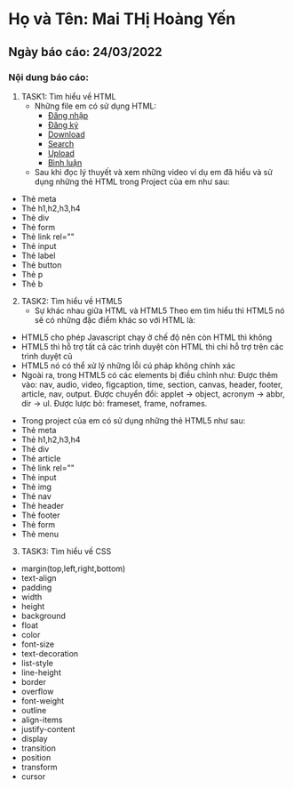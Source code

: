 # Họ và Tên: Mai THị Hoàng Yến
## Ngày báo cáo: 24/03/2022
### Nội dung báo cáo: 
1. TASK1: Tìm hiểu về HTML
   - Những file em có sử dụng HTML:
     - [Đăng nhập](/Task1_HTML/login.html)
     - [Đăng ký](/Task1_HTML/signup.php)
     - [Download](/Task1_HTML/download.php)
     - [Search](/Task1_HTML/search.php)
     - [Upload](/Task1_HTML/upload.php)
     - [Bình luận](/Task1_HTML/comment.php)
   -  Sau khi đọc lý thuyết và xem những video ví dụ em đã hiểu và sử dụng những thẻ HTML trong Project của em như sau:
- Thẻ meta
- Thẻ h1,h2,h3,h4
- Thẻ div
- Thẻ form
- Thẻ link rel=""
- Thẻ input
- Thẻ label
- Thẻ button
- Thẻ p
- Thẻ b
2. TASK2: Tìm hiểu về HTML5
   - Sự khác nhau giữa HTML và HTML5
  Theo em tìm hiểu thì HTML5 nó sẽ có những đặc điểm khác so với HTML là:
  + HTML5 cho phép Javascript chạy ở chế độ nên còn HTML thì không
  + HTML5 thì hỗ trợ tất cả các trình duyệt còn HTML thì chỉ hỗ trợ trên các trình duyệt cũ
  + HTML5 nó có thể xử lý những lỗi cú pháp không chính xác
  + Ngoài ra, trong HTML5 có các elements bị điều chỉnh như:
       Được thêm vào: nav, audio, video, figcaption, time, section, canvas, header, footer, article, nav, output.
       Được chuyển đổi: applet -> object, acronym -> abbr, dir -> ul.
       Được lược bỏ: frameset, frame, noframes.
  - Trong project của em có sử dụng những thẻ HTML5 như sau:
- Thẻ meta
- Thẻ h1,h2,h3,h4
- Thẻ div
- Thẻ article
- Thẻ link rel=""
- Thẻ input
- Thẻ img
- Thẻ nav
- Thẻ header
- Thẻ footer
- Thẻ form
- Thẻ menu
3. TASK3: Tìm hiểu về CSS
- margin(top,left,right,bottom)
- text-align 
- padding
- width
- height
- background
- float
- color
- font-size
- text-decoration
- list-style
- line-height
- border
- overflow
- font-weight
- outline
- align-items
- justify-content
- display
- transition
- position
- transform
- cursor

